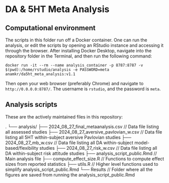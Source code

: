 # DA & 5HT Meta Analysis

## Computational environment
The scripts in this folder run off a Docker container. One can run the analysis, 
or edit the scripts by opening an RStudio instance and accessing it through the 
browser. After installing Docker Desktop, navigate into the repository folder in the
Terminal, and then run the following command:

```
docker run -it --rm --name analysis_container -p 8787:8787 -v $(pwd):/home/rstudio/analysis -e PASSWORD=meta anamkr/da5ht_meta_analysis:v1.1

```

Then open your web browser (preferably Chrome) and navigate to 
`http://0.0.0.0:8787/`. The username is `rstudio`, and the password is `meta`.

## Analysis scripts
These are the actively maintained files in this repository:

.
└── analysis/
    ├── 2024_08_27_final_metaanalysis.csv // Data file listing all assessed studies
    ├── 2024_08_27_aversive_pavlovian_w.csv // Data file listing all 5HT within-subject aversive Pavlovian studies
    ├── 2024_08_27_mb_w.csv // Data file listing all DA within-subject model-based/flexibility studies
    ├── 2024_08_27_risk_w.csv // Data file listing all DA within-subject risk attitude studies
    ├── analysis_script_public.Rmd // Main analysis file
    ├── compute_effect_size.R // Functions to compute effect sizes from reported statistics
    ├── utils.R // Higher level functions used to simplify analysis_script_public.Rmd
    └── Results // Folder where all the figures are saved from running the analysis_script_public.Rmd
    
